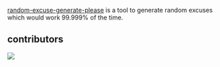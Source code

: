 [random-excuse-generate-please](https://github.com/aquaticcalf/random-excuse-generate-please) is a tool to generate random excuses which would work 99.999% of the time.

## contributors

<a href="https://github.com/aquaticcalf/random-excuse-generate-please/graphs/contributors">
  <img src="https://contrib.rocks/image?repo=aquaticcalf/random-excuse-generate-please" />
</a>
